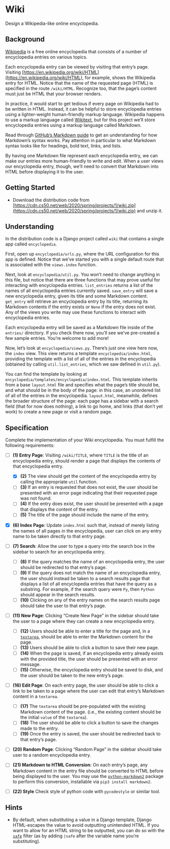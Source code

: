 # Wiki

Design a Wikipedia-like online encyclopedia.

## Background

[Wikipedia](https://www.wikipedia.org/) is a free online encyclopedia that consists of a number of encyclopedia entries on various topics.

Each encyclopedia entry can be viewed by visiting that entry’s page. Visiting [https://en.wikipedia.org/wiki/HTML](https://en.wikipedia.org/wiki/HTML), for example, shows the Wikipedia entry for HTML. Notice that the name of the requested page (HTML) is specified in the route `/wiki/HTML`. Recognize too, that the page’s content must just be HTML that your browser renders.

In practice, it would start to get tedious if every page on Wikipedia had to be written in HTML. Instead, it can be helpful to store encyclopedia entries using a lighter-weight human-friendly markup language. Wikipedia happens to use a markup language called [Wikitext](https://en.wikipedia.org/wiki/Help:Wikitext), but for this project we’ll store encyclopedia entries using a markup language called Markdown.

Read through [GitHub’s Markdown guide](https://help.github.com/en/github/writing-on-github/basic-writing-and-formatting-syntax) to get an understanding for how Markdown’s syntax works. Pay attention in particular to what Markdown syntax looks like for headings, bold text, links, and lists.

By having one Markdown file represent each encyclopedia entry, we can make our entries more human-friendly to write and edit. When a user views our encyclopedia entry, though, we’ll need to convert that Markdown into HTML before displaying it to the user.

## Getting Started

*   Download the distribution code from [https://cdn.cs50.net/web/2020/spring/projects/1/wiki.zip](https://cdn.cs50.net/web/2020/spring/projects/1/wiki.zip) and unzip it.

## Understanding

In the distribution code is a Django project called `wiki` that contains a single app called `encyclopedia`.

First, open up `encyclopedia/urls.py`, where the URL configuration for this app is defined. Notice that we’ve started you with a single default route that is associated with the `views.index` function.

Next, look at `encyclopedia/util.py`. You won’t need to change anything in this file, but notice that there are three functions that may prove useful for interacting with encyclopedia entries. `list_entries` returns a list of the names of all encyclopedia entries currently saved. `save_entry` will save a new encyclopedia entry, given its title and some Markdown content. `get_entry` will retrieve an encyclopedia entry by its title, returning its Markdown contents if the entry exists or `None` if the entry does not exist. Any of the views you write may use these functions to interact with encyclopedia entries.

Each encyclopedia entry will be saved as a Markdown file inside of the `entries/` directory. If you check there now, you’ll see we’ve pre-created a few sample entries. You’re welcome to add more!

Now, let’s look at `encyclopedia/views.py`. There’s just one view here now, the `index` view. This view returns a template `encyclopedia/index.html`, providing the template with a list of all of the entries in the encyclopedia (obtained by calling `util.list_entries`, which we saw defined in `util.py`).

You can find the template by looking at `encyclopedia/templates/encyclopedia/index.html`. This template inherits from a base `layout.html` file and specifies what the page’s title should be, and what should be in the body of the page: in this case, an unordered list of all of the entries in the encyclopedia. `layout.html`, meanwhile, defines the broader structure of the page: each page has a sidebar with a search field (that for now does nothing), a link to go home, and links (that don’t yet work) to create a new page or visit a random page.

## Specification

Complete the implementation of your Wiki encyclopedia. You must fulfill the following requirements:

- [ ]   **(1) Entry Page**: Visiting `/wiki/TITLE`, where `TITLE` is the title of an encyclopedia entry, should render a page that displays the contents of that encyclopedia entry.
    - [x]   **(2)** The view should get the content of the encyclopedia entry by calling the appropriate `util` function.
    - [ ]   **(3)** If an entry is requested that does not exist, the user should be presented with an error page indicating that their requested page was not found.
    - [ ]   **(4)** If the entry does exist, the user should be presented with a page that displays the content of the entry. 
    - [ ]   **(5)** The title of the page should include the name of the entry.
- [x]   **(6) Index Page**: Update `index.html` such that, instead of merely listing the names of all pages in the encyclopedia, user can click on any entry name to be taken directly to that entry page.
- [ ]   **(7) Search**: Allow the user to type a query into the search box in the sidebar to search for an encyclopedia entry.
    - [ ]   **(8)** If the query matches the name of an encyclopedia entry, the user should be redirected to that entry’s page.
    - [ ]   **(9)** If the query does not match the name of an encyclopedia entry, the user should instead be taken to a search results page that displays a list of all encyclopedia entries that have the query as a substring. For example, if the search query were `Py`, then `Python` should appear in the search results.
    - [ ]   **(10)** Clicking on any of the entry names on the search results page should take the user to that entry’s page.
- [ ]   **(11) New Page**: Clicking “Create New Page” in the sidebar should take the user to a page where they can create a new encyclopedia entry.
    - [ ]   **(12)** Users should be able to enter a title for the page and, in a [`textarea`](https://www.w3schools.com/tags/tag_textarea.asp), should be able to enter the Markdown content for the page.
    - [ ]   **(13)** Users should be able to click a button to save their new page.
    - [ ]   **(14)** When the page is saved, if an encyclopedia entry already exists with the provided title, the user should be presented with an error message.
    - [ ]   **(15)** Otherwise, the encyclopedia entry should be saved to disk, and the user should be taken to the new entry’s page.
- [ ]   **(16) Edit Page**: On each entry page, the user should be able to click a link to be taken to a page where the user can edit that entry’s Markdown content in a `textarea`.
    - [ ]   **(17)** The `textarea` should be pre-populated with the existing Markdown content of the page. (i.e., the existing content should be the initial `value` of the `textarea`).
    - [ ]   **(18)** The user should be able to click a button to save the changes made to the entry.
    - [ ]   **(19)** Once the entry is saved, the user should be redirected back to that entry’s page.
- [ ]   **(20) Random Page**: Clicking “Random Page” in the sidebar should take user to a random encyclopedia entry.
- [ ]   **(21) Markdown to HTML Conversion**: On each entry’s page, any Markdown content in the entry file should be converted to HTML before being displayed to the user. You may use the [`python-markdown2`](https://github.com/trentm/python-markdown2) package to perform this conversion, installable via `pip3 install markdown2`.
- [ ] **(22) Style** Check style of python code with `pycodestyle` or similar tool.
  

## Hints

*   By default, when substituting a value in a Django template, Django HTML-escapes the value to avoid outputting unintended HTML. If you want to allow for an HTML string to be outputted, you can do so with the [`safe`](https://docs.djangoproject.com/en/3.0/ref/templates/builtins/#safe) filter (as by adding `|safe` after the variable name you’re substituting).